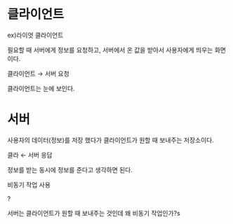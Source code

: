 # 클라이언트

ex)라이엇 클라이언트

필요할 때 서버에게 정보를 요청하고, 서버에서 온 값을 받아서 사용자에게 띄우는 화면이다.

클라이언트 → 서버 요청

클라이언트는 눈에 보인다.

# 서버

사용자의 데이터(정보)를 저장 했다가 클라이언트가 원할 때 보내주는 저장소이다.

클라 ← 서버 응답

정보를 받는 동시에 정보를 준다고 생각하면 된다.

비동기 작업 사용

?

서버는 클라이언트가 원할 때 보내주는 것인데 왜 비동기 작업인가?s